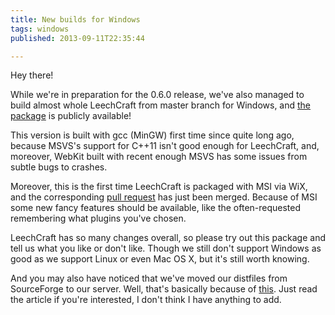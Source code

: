 ```yaml
---
title: New builds for Windows
tags: windows
published: 2013-09-11T22:35:44

---
```


Hey there!

While we're in preparation for the 0.6.0 release, we've also managed to
build almost whole LeechCraft from master branch for Windows, and [the
package](http://dist.leechcraft.org/LeechCraft/0.6.60/leechcraft-0.5.95-2370-g0459329.msi)
is publicly available!

This version is built with gcc (MinGW) first time since quite long ago,
because MSVS's support for C++11 isn't good enough for LeechCraft, and,
moreover, WebKit built with recent enough MSVS has some issues from
subtle bugs to crashes.

Moreover, this is the first time LeechCraft is packaged with MSI via
WiX, and the corresponding [pull
request](https://github.com/0xd34df00d/leechcraft/pull/252) has just
been merged. Because of MSI some new fancy features should be available,
like the often-requested remembering what plugins you've chosen.

LeechCraft has so many changes overall, so please try out this package
and tell us what you like or don't like. Though we still don't support
Windows as good as we support Linux or even Mac OS X, but it's still
worth knowing.

And you may also have noticed that we've moved our distfiles from
SourceForge to our server. Well, that's basically because of
[this](http://www.gluster.org/2013/08/how-far-the-once-mighty-sourceforge-has-fallen/).
Just read the article if you're interested, I don't think I have
anything to add.
